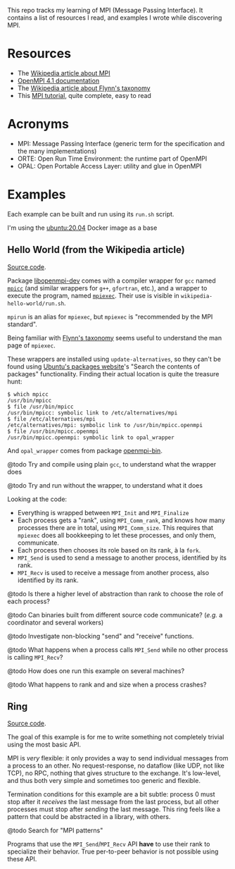 This repo tracks my learning of MPI (Message Passing Interface).
It contains a list of resources I read, and examples I wrote while discovering MPI.

Resources
=========

- The [Wikipedia article about MPI](https://en.wikipedia.org/wiki/Message_Passing_Interface)
- [OpenMPI 4.1 documentation](https://www.open-mpi.org/doc/v4.1/)
- The [Wikipedia article about Flynn's taxonomy](https://en.wikipedia.org/wiki/Flynn%27s_taxonomy)
- This [MPI tutorial](https://mpitutorial.com), quite complete, easy to read

Acronyms
========

- MPI: Message Passing Interface (generic term for the specification and the many implementations)
- ORTE: Open Run Time Environment: the runtime part of OpenMPI
- OPAL: Open Portable Access Layer: utility and glue in OpenMPI

Examples
========

Each example can be built and run using its `run.sh` script.

I'm using the [ubuntu:20.04](https://hub.docker.com/_/ubuntu) Docker image as a base

Hello World (from the Wikipedia article)
----------------------------------------

[Source code](wikipedia-hello-world).

Package [libopenmpi-dev](https://www.open-mpi.org/) comes with a compiler wrapper for `gcc` named [`mpicc`](https://www.open-mpi.org/doc/v4.1/man1/mpicc.1.php) (and similar wrappers for `g++`, `gfortran`, etc.), and a wrapper to execute the program, named [`mpiexec`](https://www.open-mpi.org/doc/v4.1/man1/mpiexec.1.php). Their use is visible in `wikipedia-hello-world/run.sh`.

`mpirun` is an alias for `mpiexec`, but `mpiexec` is "recommended by the MPI standard".

Being familiar with [Flynn's taxonomy](https://en.wikipedia.org/wiki/Flynn%27s_taxonomy) seems useful to understand the man page of `mpiexec`.

These wrappers are installed using `update-alternatives`, so they can't be found using [Ubuntu's packages website](https://packages.ubuntu.com/)'s "Search the contents of packages" functionality.
Finding their actual location is quite the treasure hunt:

    $ which mpicc
    /usr/bin/mpicc
    $ file /usr/bin/mpicc
    /usr/bin/mpicc: symbolic link to /etc/alternatives/mpi
    $ file /etc/alternatives/mpi
    /etc/alternatives/mpi: symbolic link to /usr/bin/mpicc.openmpi
    $ file /usr/bin/mpicc.openmpi
    /usr/bin/mpicc.openmpi: symbolic link to opal_wrapper

And `opal_wrapper` comes from package [openmpi-bin](https://packages.ubuntu.com/search?searchon=contents&keywords=opal_wrapper&mode=exactfilename&suite=impish&arch=any).

@todo Try and compile using plain `gcc`, to understand what the wrapper does

@todo Try and run without the wrapper, to understand what it does

Looking at the code:

- Everything is wrapped between `MPI_Init` and `MPI_Finalize`
- Each process gets a "rank", using `MPI_Comm_rank`, and knows how many processes there are in total, using `MPI_Comm_size`. This requires that `mpiexec` does all bookkeeping to let these processes, and only them, communicate.
- Each process then chooses its role based on its rank, à la `fork`.
- `MPI_Send` is used to send a message to another process, identified by its rank.
- `MPI_Recv` is used to receive a message from another process, also identified by its rank.

@todo Is there a higher level of abstraction than rank to choose the role of each process?

@todo Can binaries built from different source code communicate? (*e.g.* a coordinator and several workers)

@todo Investigate non-blocking "send" and "receive" functions.

@todo What happens when a process calls `MPI_Send` while no other process is calling `MPI_Recv`?

@todo How does one run this example on several machines?

@todo What happens to rank and and size when a process crashes?

Ring
----

[Source code](ring).

The goal of this example is for me to write something not completely trivial using the most basic API.

MPI is *very* flexible: it only provides a way to send individual messages from a process to an other.
No request-response, no dataflow (like UDP, not like TCP), no RPC, nothing that gives structure to the exchange.
It's low-level, and thus both very simple and sometimes too generic and flexible.

Termination conditions for this example are a bit subtle: process 0 must stop after it *receives* the last message from the last process, but all other processes must stop after *sending* the last message.
This ring feels like a pattern that could be abstracted in a library, with others.

@todo Search for "MPI patterns"

Programs that use the `MPI_Send`/`MPI_Recv` API **have** to use their rank to specialize their behavior.
True per-to-peer behavior is not possible using these API.
